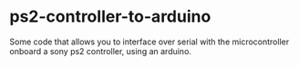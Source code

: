 # ps2-controller-to-arduino
Some code that allows you to interface over serial with the microcontroller onboard a sony ps2 controller, using an arduino.
